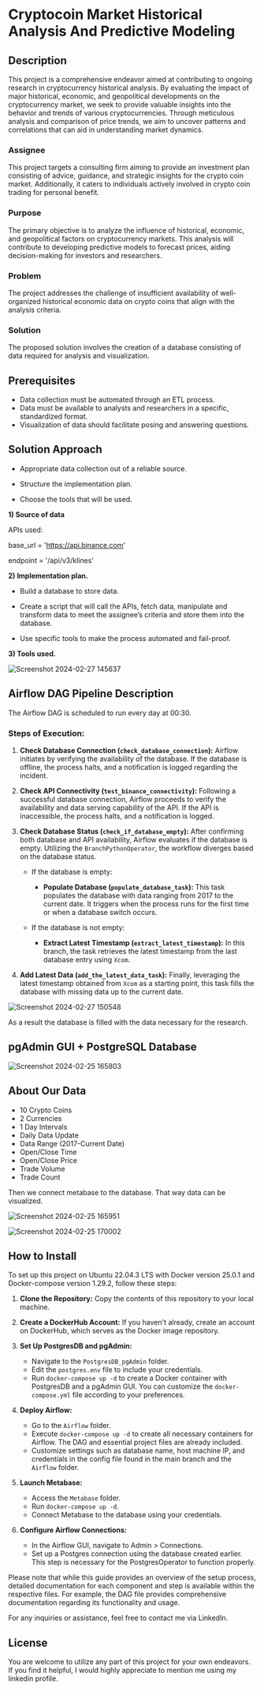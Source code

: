 # Cryptocoin Market Historical Analysis And Predictive Modeling

## Description

This project is a comprehensive endeavor aimed at contributing to ongoing research in cryptocurrency historical analysis. By evaluating the impact of major historical, economic, and geopolitical developments on the cryptocurrency market, we seek to provide valuable insights into the behavior and trends of various cryptocurrencies. Through meticulous analysis and comparison of price trends, we aim to uncover patterns and correlations that can aid in understanding market dynamics.

### Assignee

This project targets a consulting firm aiming to provide an investment plan consisting of advice, guidance, and strategic insights for the crypto coin market. Additionally, it caters to individuals actively involved in crypto coin trading for personal benefit.

### Purpose

The primary objective is to analyze the influence of historical, economic, and geopolitical factors on cryptocurrency markets. This analysis will contribute to developing predictive models to forecast prices, aiding decision-making for investors and researchers.

### Problem

The project addresses the challenge of insufficient availability of well-organized historical economic data on crypto coins that align with the analysis criteria.

### Solution

The proposed solution involves the creation of a database consisting of data required for analysis and visualization.

## Prerequisites

- Data collection must be automated through an ETL process.
- Data must be available to analysts and researchers in a specific, standardized format.
- Visualization of data should facilitate posing and answering questions.

## Solution Approach

* Appropriate data collection out of a reliable source.
  
* Structure the implementation plan.
  
* Choose the tools that will be used.

**1) Source of data** 

APIs used:

base_url = 'https://api.binance.com'

endpoint = '/api/v3/klines'

**2) Implementation plan.** 

* Build a database to store data.

* Create a script that will call the APIs, fetch data, manipulate and transform data to meet the assignee’s criteria and store them into the database.

* Use specific tools to make the process automated and fail-proof.

**3) Tools used.**

![Screenshot 2024-02-27 145637](https://github.com/MikeMach94/Cryptocoin-Market-Historical-Analysis-And-Predictive-Modeling/assets/125815367/17572230-969c-4bd3-b74c-7a7232cda5cb)

## Airflow DAG Pipeline Description

The Airflow DAG is scheduled to run every day at 00:30.

### Steps of Execution:

1. **Check Database Connection (`check_database_connection`):** Airflow initiates by verifying the availability of the database. If the database is offline, the process halts, and a notification is logged regarding the incident.

2. **Check API Connectivity (`test_binance_connectivity`):** Following a successful database connection, Airflow proceeds to verify the availability and data serving capability of the API. If the API is inaccessible, the process halts, and a notification is logged.

3. **Check Database Status (`check_if_database_empty`):** After confirming both database and API availability, Airflow evaluates if the database is empty. Utilizing the `BranchPythonOperator`, the workflow diverges based on the database status.

    - If the database is empty:
        - **Populate Database (`populate_database_task`):** This task populates the database with data ranging from 2017 to the current date. It triggers when the process runs for the first time or when a database switch occurs.

    - If the database is not empty:
        - **Extract Latest Timestamp (`extract_latest_timestamp`):** In this branch, the task retrieves the latest timestamp from the last database entry using `Xcom`.

4. **Add Latest Data (`add_the_latest_data_task`):** Finally, leveraging the latest timestamp obtained from `Xcom` as a starting point, this task fills the database with missing data up to the current date.

![Screenshot 2024-02-27 150548](https://github.com/MikeMach94/Cryptocoin-Market-Historical-Analysis-And-Predictive-Modeling/assets/125815367/7150020d-2a8d-4650-9c7c-2bf8bd0a2592)

As a result the database is filled with the data necessary for the research.

## pgAdmin GUI + PostgreSQL Database

![Screenshot 2024-02-25 165803](https://github.com/MikeMach94/Cryptocoin-Market-Historical-Analysis-And-Predictive-Modeling/assets/125815367/be53a3bf-4abe-4e4d-b5a4-22356a324066)

## About Our Data

* 10 Crypto Coins
* 2 Currencies
* 1 Day Intervals
* Daily Data Update
* Data Range (2017-Current Date)
* Open/Close Time
* Open/Close Price
* Trade Volume
* Trade Count 

Then we connect metabase to the database. That way data can be visualized.

![Screenshot 2024-02-25 165951](https://github.com/MikeMach94/Cryptocoin-Market-Historical-Analysis-And-Predictive-Modeling/assets/125815367/b1695f9a-c9f9-4716-a134-98175a8612ee)

![Screenshot 2024-02-25 170002](https://github.com/MikeMach94/Cryptocoin-Market-Historical-Analysis-And-Predictive-Modeling/assets/125815367/cb0651ef-b5c8-4cf9-b1b0-11ef588c4680)

## How to Install

To set up this project on Ubuntu 22.04.3 LTS with Docker version 25.0.1 and Docker-compose version 1.29.2, follow these steps:

1. **Clone the Repository:**
   Copy the contents of this repository to your local machine.

2. **Create a DockerHub Account:**
   If you haven't already, create an account on DockerHub, which serves as the Docker image repository.

3. **Set Up PostgresDB and pgAdmin:**
   - Navigate to the `PostgresDB_pgAdmin` folder.
   - Edit the `postgres.env` file to include your credentials.
   - Run `docker-compose up -d` to create a Docker container with PostgresDB and a pgAdmin GUI.
     You can customize the `docker-compose.yml` file according to your preferences.

4. **Deploy Airflow:**
   - Go to the `Airflow` folder.
   - Execute `docker-compose up -d` to create all necessary containers for Airflow.
     The DAG and essential project files are already included.
   - Customize settings such as database name, host machine IP, and credentials in the config file found in the main branch and the `Airflow` folder.

5. **Launch Metabase:**
   - Access the `Metabase` folder.
   - Run `docker-compose up -d`.
   - Connect Metabase to the database using your credentials.

6. **Configure Airflow Connections:**
   - In the Airflow GUI, navigate to Admin > Connections.
   - Set up a Postgres connection using the database created earlier. This step is necessary for the PostgresOperator to function properly.

Please note that while this guide provides an overview of the setup process, detailed documentation for each component and step is available within the respective files. For example, the DAG file provides comprehensive documentation regarding its functionality and usage.

For any inquiries or assistance, feel free to contact me via LinkedIn.

## License

You are welcome to utilize any part of this project for your own endeavors. If you find it helpful, I would highly appreciate to mention me using my linkedin profile.
